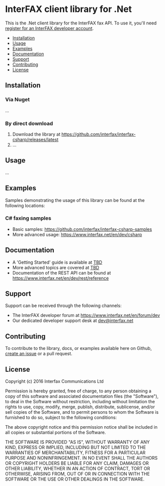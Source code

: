 # InterFAX client library for .Net

This is the .Net client library for the InterFAX fax API. To use it, you'll need [register for an InterFAX developer account](https://www.interfax.net/en/dev/register). 

* [Installation](https://github.com/interfax/interfax-dotnet#installation)
* [Usage](https://github.com/interfax/interfax-dotnet#usage)
* [Examples](https://github.com/interfax/interfax-dotnet#examples)
* [Documentation](https://github.com/interfax/interfax-dotnet#documentation)
* [Support](https://github.com/interfax/interfax-dotnet#support)
* [Contributing](https://github.com/interfax/interfax-dotnet#contributing)
* [License](https://github.com/interfax/interfax-dotnet#license)

## Installation

### Via Nuget

...

### By direct download

1. Download the library at https://github.com/interfax/interfax-csharp/releases/latest
2. ...

## Usage

...

## Examples

Samples demonstrating the usage of this library can be found at the following locations:

### C# faxing samples

* Basic samples: https://github.com/interfax/interfax-csharp-samples
* More advanced usage: https://www.interfax.net/en/dev/csharp

## Documentation

* A 'Getting Started' guide is available at [TBD](#)
* More advanced topics are covered at [TBD](#)
* Documentation of the REST API can be found at https://www.interfax.net/en/dev/rest/reference

## Support

Support can be received through the following channels:

* The InterFAX developer forum at https://www.interfax.net/en/forum/dev
* Our dedicated developer support desk at dev@interfax.net

## Contributing
To contribute to the library, docs, or examples available here on Github, [create an issue](https://github.com/interfax/interfax-dotnet/issues) or a pull request.

## License

Copyright (c) 2016 Interfax Communications Ltd

Permission is hereby granted, free of charge, to any person obtaining a copy
of this software and associated documentation files (the "Software"), to deal
in the Software without restriction, including without limitation the rights
to use, copy, modify, merge, publish, distribute, sublicense, and/or sell
copies of the Software, and to permit persons to whom the Software is
furnished to do so, subject to the following conditions:

The above copyright notice and this permission notice shall be included in all
copies or substantial portions of the Software.

THE SOFTWARE IS PROVIDED "AS IS", WITHOUT WARRANTY OF ANY KIND, EXPRESS OR
IMPLIED, INCLUDING BUT NOT LIMITED TO THE WARRANTIES OF MERCHANTABILITY,
FITNESS FOR A PARTICULAR PURPOSE AND NONINFRINGEMENT. IN NO EVENT SHALL THE
AUTHORS OR COPYRIGHT HOLDERS BE LIABLE FOR ANY CLAIM, DAMAGES OR OTHER
LIABILITY, WHETHER IN AN ACTION OF CONTRACT, TORT OR OTHERWISE, ARISING FROM,
OUT OF OR IN CONNECTION WITH THE SOFTWARE OR THE USE OR OTHER DEALINGS IN THE
SOFTWARE.
